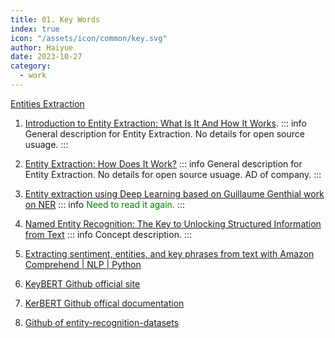 ```yaml
---
title: 01. Key Words
index: true
icon: "/assets/icon/common/key.svg"
author: Haiyue
date: 2023-10-27
category:
  - work
---
```

[Entities Extraction](https://colab.research.google.com/drive/1Bsq1ouvVnFDOEqFhd_-9oeeyTgy9vJFp?usp=sharing)


1. [Introduction to Entity Extraction: What Is It And How It Works](https://monkeylearn.com/blog/entity-extraction/#:~:text=Entity%20extraction%20is%20a%20text,phrases%20that%20represent%20a%20noun).
    ::: info
    General description for Entity Extraction. No details for open source usuage.
    :::
2. [Entity Extraction: How Does It Work?](https://www.expert.ai/blog/entity-extraction-work/)
    ::: info
    General description for Entity Extraction. No details for open source usuage. AD of company.
    :::
    
3. [Entity extraction using Deep Learning based on Guillaume Genthial work on NER](https://medium.com/intro-to-artificial-intelligence/entity-extraction-using-deep-learning-8014acac6bb8)
    ::: info
    <span style="color:green">Need to read it again.</span>
    :::
4. [Named Entity Recognition: The Key to Unlocking Structured Information from Text](https://medium.com/@varreldtantio/named-entity-recognition-the-key-to-unlocking-structured-information-from-text-75fb7e1457de)
    ::: info
    Concept description.
    :::
5. [Extracting sentiment, entities, and key phrases from text with Amazon Comprehend | NLP | Python](https://www.youtube.com/watch?v=UoNKG1A_X40)

6. [KeyBERT Github official site](https://github.com/MaartenGr/KeyBERT)
7. [KerBERT Github offical documentation](https://maartengr.github.io/KeyBERT/#about-the-project)
8. [Github of entity-recognition-datasets](https://github.com/juand-r/entity-recognition-datasets)

